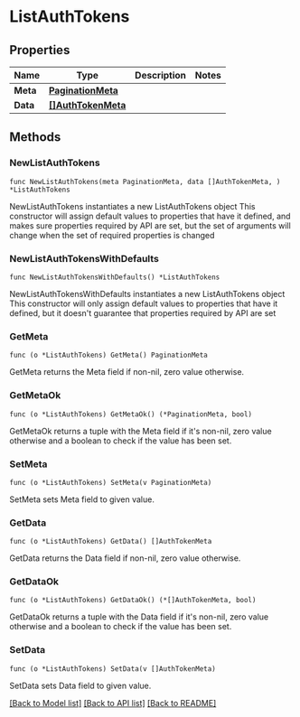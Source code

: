 # ListAuthTokens

## Properties

Name | Type | Description | Notes
------------ | ------------- | ------------- | -------------
**Meta** | [**PaginationMeta**](PaginationMeta.md) |  | 
**Data** | [**[]AuthTokenMeta**](AuthTokenMeta.md) |  | 

## Methods

### NewListAuthTokens

`func NewListAuthTokens(meta PaginationMeta, data []AuthTokenMeta, ) *ListAuthTokens`

NewListAuthTokens instantiates a new ListAuthTokens object
This constructor will assign default values to properties that have it defined,
and makes sure properties required by API are set, but the set of arguments
will change when the set of required properties is changed

### NewListAuthTokensWithDefaults

`func NewListAuthTokensWithDefaults() *ListAuthTokens`

NewListAuthTokensWithDefaults instantiates a new ListAuthTokens object
This constructor will only assign default values to properties that have it defined,
but it doesn't guarantee that properties required by API are set

### GetMeta

`func (o *ListAuthTokens) GetMeta() PaginationMeta`

GetMeta returns the Meta field if non-nil, zero value otherwise.

### GetMetaOk

`func (o *ListAuthTokens) GetMetaOk() (*PaginationMeta, bool)`

GetMetaOk returns a tuple with the Meta field if it's non-nil, zero value otherwise
and a boolean to check if the value has been set.

### SetMeta

`func (o *ListAuthTokens) SetMeta(v PaginationMeta)`

SetMeta sets Meta field to given value.


### GetData

`func (o *ListAuthTokens) GetData() []AuthTokenMeta`

GetData returns the Data field if non-nil, zero value otherwise.

### GetDataOk

`func (o *ListAuthTokens) GetDataOk() (*[]AuthTokenMeta, bool)`

GetDataOk returns a tuple with the Data field if it's non-nil, zero value otherwise
and a boolean to check if the value has been set.

### SetData

`func (o *ListAuthTokens) SetData(v []AuthTokenMeta)`

SetData sets Data field to given value.



[[Back to Model list]](../README.md#documentation-for-models) [[Back to API list]](../README.md#documentation-for-api-endpoints) [[Back to README]](../README.md)


